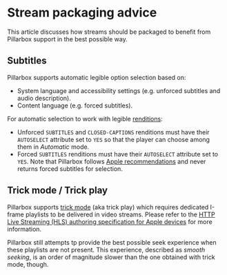 # Stream packaging advice

This article discusses how streams should be packaged to benefit from Pillarbox support in the best possible way.

## Subtitles

Pillarbox supports automatic legible option selection based on:

- System language and accessibility settings (e.g. unforced subtitles and audio description).
- Content language (e.g. forced subtitles).

For automatic selection to work with legible [renditions](https://datatracker.ietf.org/doc/html/rfc8216#section-4.3.4.1):

- Unforced `SUBTITLES` and `CLOSED-CAPTIONS` renditions must have their `AUTOSELECT` attribute set to `YES` so that the player can choose among them in _Automatic_ mode.
- Forced `SUBTITLES` renditions must have their `AUTOSELECT` attribute set to `YES`. Note that Pillarbox follows [Apple recommendations](https://developer.apple.com/library/archive/releasenotes/AudioVideo/RN-AVFoundation/index.html#//apple_ref/doc/uid/TP40010717-CH1-DontLinkElementID_3) and never returns forced subtitles for selection.

## Trick mode / Trick play

Pillarbox supports [trick mode](https://en.wikipedia.org/wiki/Trick_mode) (aka trick play) which requires dedicated I-frame playlists to be delivered in video streams. Please refer to the [HTTP Live Streaming (HLS) authoring specification for Apple devices](https://developer.apple.com/documentation/http-live-streaming/hls-authoring-specification-for-apple-devices?language=objc) for more information.

Pillarbox still attempts tp provide the best possible seek experience when these playlists are not present. This experience, described as _smooth seeking_, is an order of magnitude slower than the one obtained with trick mode, though.
